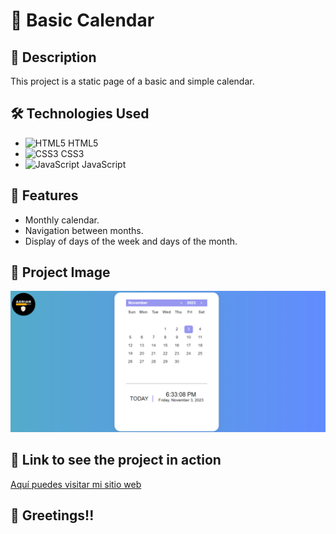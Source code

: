 # :rocket: Basic Calendar

## :page_with_curl: Description

This project is a static page of a basic and simple calendar.

## :hammer_and_wrench: Technologies Used

- ![HTML5](https://img.icons8.com/color/48/000000/html-5--v1.png) HTML5
- ![CSS3](https://img.icons8.com/color/48/000000/css3.png) CSS3
- ![JavaScript](https://img.icons8.com/color/48/000000/javascript--v1.png) JavaScript

## :dart: Features

- Monthly calendar.
- Navigation between months.
- Display of days of the week and days of the month.

## :camera_flash: Project Image

![Calendar](https://github.com/Adrian97G/Calendar/blob/main/Calendar.PNG)

## :link: Link to see the project in action

[Aquí puedes visitar mi sitio web](https://calendar-adrian-dev.netlify.app/)

## :wave: Greetings!!
